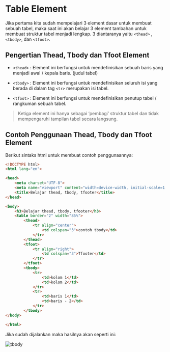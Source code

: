 # Table Element

Jika pertama kita sudah mempelajari 3 element dasar untuk membuat sebuah tabel, maka saat ini akan belajar 3 element tambahan untuk membuat struktur tabel menjadi lengkap. 3 diantaranya yaitu `<thead>` , `<tbody>`, dan `<tfoot>`.

## Pengertian Thead, Tbody dan Tfoot Element

- `<thead>` : Element ini berfungsi untuk mendefinisikan sebuah baris yang menjadi awal / kepala baris. (judul tabel)
  
- `<tbody>` : Element ini berfungsi untuk mendefinisikan seluruh isi yang berada di dalam tag `<tr>` merupakan isi tabel.
  
- `<tfoot>` : Element ini berfungsi untuk mendefinisikan penutup tabel / rangkuman sebuah tabel.

> Ketiga element ini hanya sebagai ‘pembagi’ struktur tabel dan tidak mempengaruhi tampilan tabel secara langsung.

## Contoh Penggunaan Thead, Tbody dan Tfoot Element

Berikut sintaks html untuk membuat contoh penggunaannya:

```html
<!DOCTYPE html>
<html lang="en">

<head>
    <meta charset="UTF-8">
    <meta name="viewport" content="width=device-width, initial-scale=1.0">
    <title>Belajar thead, tbody, tfooter</title>
</head>

<body>
    <h3>Belajar thead, tbody, tfooter</h3>
    <table border="2" width="85%">
        <thead>
            <tr align="center">
                <td colspan="3">contoh tbody</td>
            </tr>
        </thead>
        <tfoot>
            <tr align="right">
                <td colspan="3">Tfooter</td>
            </tr>
        </tfoot>
        <tbody>
            <tr>
                <td>kolom 1</td>
                <td>kolom 2</td>
            </tr>
            <tr>
                <td>baris 1</td>
                <td>baris - 2</td>
            </tr>
        </tbody>
</body>

</html>
```

Jika sudah dijalankan maka hasilnya akan seperti ini:

![tbody](img/4/tbody.png)
